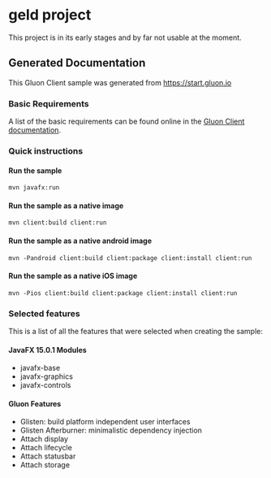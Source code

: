 # geld project

This project is in its early stages and by far not usable at the moment.

## Generated Documentation

This Gluon Client sample was generated from https://start.gluon.io

### Basic Requirements

A list of the basic requirements can be found online in the [Gluon Client documentation](https://docs.gluonhq.com/client/#_requirements).

### Quick instructions

#### Run the sample

    mvn javafx:run

#### Run the sample as a native image

    mvn client:build client:run

#### Run the sample as a native android image

    mvn -Pandroid client:build client:package client:install client:run

#### Run the sample as a native iOS image

    mvn -Pios client:build client:package client:install client:run

### Selected features

This is a list of all the features that were selected when creating the sample:

#### JavaFX 15.0.1 Modules

- javafx-base
- javafx-graphics
- javafx-controls

#### Gluon Features

- Glisten: build platform independent user interfaces
- Glisten Afterburner: minimalistic dependency injection
- Attach display
- Attach lifecycle
- Attach statusbar
- Attach storage
